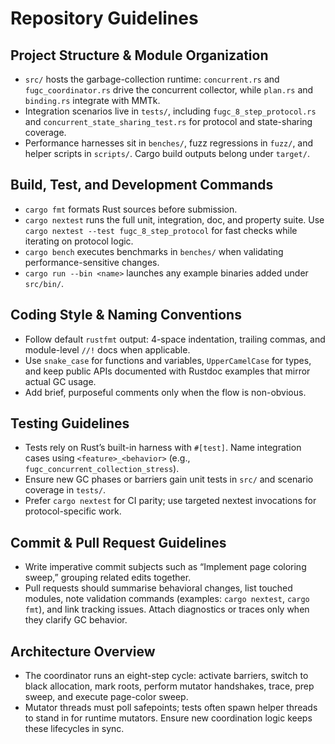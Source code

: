 # Repository Guidelines

## Project Structure & Module Organization
- `src/` hosts the garbage-collection runtime: `concurrent.rs` and `fugc_coordinator.rs` drive the concurrent collector, while `plan.rs` and `binding.rs` integrate with MMTk.
- Integration scenarios live in `tests/`, including `fugc_8_step_protocol.rs` and `concurrent_state_sharing_test.rs` for protocol and state-sharing coverage.
- Performance harnesses sit in `benches/`, fuzz regressions in `fuzz/`, and helper scripts in `scripts/`. Cargo build outputs belong under `target/`.

## Build, Test, and Development Commands
- `cargo fmt` formats Rust sources before submission.
- `cargo nextest` runs the full unit, integration, doc, and property suite. Use `cargo nextest --test fugc_8_step_protocol` for fast checks while iterating on protocol logic.
- `cargo bench` executes benchmarks in `benches/` when validating performance-sensitive changes.
- `cargo run --bin <name>` launches any example binaries added under `src/bin/`.

## Coding Style & Naming Conventions
- Follow default `rustfmt` output: 4-space indentation, trailing commas, and module-level `//!` docs when applicable.
- Use `snake_case` for functions and variables, `UpperCamelCase` for types, and keep public APIs documented with Rustdoc examples that mirror actual GC usage.
- Add brief, purposeful comments only when the flow is non-obvious.

## Testing Guidelines
- Tests rely on Rust’s built-in harness with `#[test]`. Name integration cases using `<feature>_<behavior>` (e.g., `fugc_concurrent_collection_stress`).
- Ensure new GC phases or barriers gain unit tests in `src/` and scenario coverage in `tests/`.
- Prefer `cargo nextest` for CI parity; use targeted nextest invocations for protocol-specific work.

## Commit & Pull Request Guidelines
- Write imperative commit subjects such as “Implement page coloring sweep,” grouping related edits together.
- Pull requests should summarise behavioral changes, list touched modules, note validation commands (examples: `cargo nextest`, `cargo fmt`), and link tracking issues. Attach diagnostics or traces only when they clarify GC behavior.

## Architecture Overview
- The coordinator runs an eight-step cycle: activate barriers, switch to black allocation, mark roots, perform mutator handshakes, trace, prep sweep, and execute page-color sweep.
- Mutator threads must poll safepoints; tests often spawn helper threads to stand in for runtime mutators. Ensure new coordination logic keeps these lifecycles in sync.
